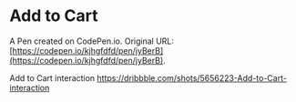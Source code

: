 # Add to Cart

A Pen created on CodePen.io. Original URL: [https://codepen.io/kjhgfdfd/pen/jyBerB](https://codepen.io/kjhgfdfd/pen/jyBerB).

Add to Cart interaction
https://dribbble.com/shots/5656223-Add-to-Cart-interaction